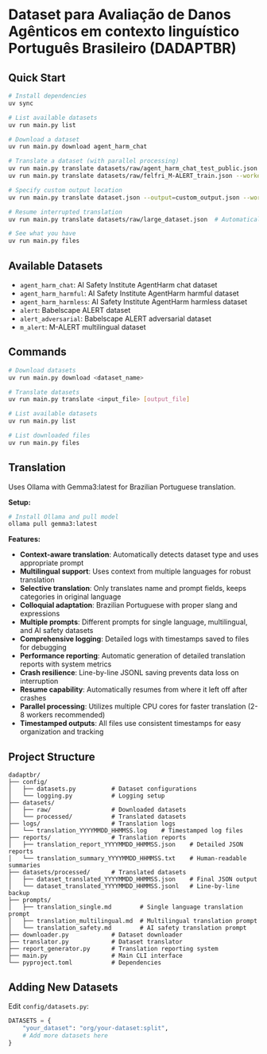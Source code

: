 # Dataset para Avaliação de Danos Agênticos em contexto linguístico Português Brasileiro (DADAPTBR)

## Quick Start

```bash
# Install dependencies
uv sync

# List available datasets
uv run main.py list

# Download a dataset
uv run main.py download agent_harm_chat

# Translate a dataset (with parallel processing)
uv run main.py translate datasets/raw/agent_harm_chat_test_public.json
uv run main.py translate datasets/raw/felfri_M-ALERT_train.json --workers=4

# Specify custom output location
uv run main.py translate dataset.json --output=custom_output.json --workers=8

# Resume interrupted translation
uv run main.py translate datasets/raw/large_dataset.json  # Automatically resumes from .jsonl file

# See what you have
uv run main.py files
```

## Available Datasets

- `agent_harm_chat`: AI Safety Institute AgentHarm chat dataset
- `agent_harm_harmful`: AI Safety Institute AgentHarm harmful dataset  
- `agent_harm_harmless`: AI Safety Institute AgentHarm harmless dataset
- `alert`: Babelscape ALERT dataset
- `alert_adversarial`: Babelscape ALERT adversarial dataset
- `m_alert`: M-ALERT multilingual dataset

## Commands

```bash
# Download datasets
uv run main.py download <dataset_name>

# Translate datasets
uv run main.py translate <input_file> [output_file]

# List available datasets
uv run main.py list

# List downloaded files
uv run main.py files
```

## Translation

Uses Ollama with Gemma3:latest for Brazilian Portuguese translation.

**Setup:**
```bash
# Install Ollama and pull model
ollama pull gemma3:latest
```

**Features:**
- **Context-aware translation**: Automatically detects dataset type and uses appropriate prompt
- **Multilingual support**: Uses context from multiple languages for robust translation
- **Selective translation**: Only translates name and prompt fields, keeps categories in original language
- **Colloquial adaptation**: Brazilian Portuguese with proper slang and expressions
- **Multiple prompts**: Different prompts for single language, multilingual, and AI safety datasets
- **Comprehensive logging**: Detailed logs with timestamps saved to files for debugging
- **Performance reporting**: Automatic generation of detailed translation reports with system metrics
- **Crash resilience**: Line-by-line JSONL saving prevents data loss on interruption
- **Resume capability**: Automatically resumes from where it left off after crashes
- **Parallel processing**: Utilizes multiple CPU cores for faster translation (2-8 workers recommended)
- **Timestamped outputs**: All files use consistent timestamps for easy organization and tracking

## Project Structure

```
dadaptbr/
├── config/
│   ├── datasets.py          # Dataset configurations
│   └── logging.py           # Logging setup
├── datasets/
│   ├── raw/                 # Downloaded datasets
│   └── processed/           # Translated datasets
├── logs/                    # Translation logs
│   └── translation_YYYYMMDD_HHMMSS.log    # Timestamped log files
├── reports/                 # Translation reports
│   ├── translation_report_YYYYMMDD_HHMMSS.json    # Detailed JSON reports
│   └── translation_summary_YYYYMMDD_HHMMSS.txt    # Human-readable summaries
├── datasets/processed/      # Translated datasets
│   ├── dataset_translated_YYYYMMDD_HHMMSS.json    # Final JSON output
│   └── dataset_translated_YYYYMMDD_HHMMSS.jsonl   # Line-by-line backup
├── prompts/
│   ├── translation_single.md        # Single language translation prompt
│   ├── translation_multilingual.md  # Multilingual translation prompt
│   └── translation_safety.md        # AI safety translation prompt
├── downloader.py            # Dataset downloader
├── translator.py            # Dataset translator
├── report_generator.py      # Translation reporting system
├── main.py                  # Main CLI interface
└── pyproject.toml           # Dependencies
```

## Adding New Datasets

Edit `config/datasets.py`:

```python
DATASETS = {
    "your_dataset": "org/your-dataset:split",
    # Add more datasets here
}
```